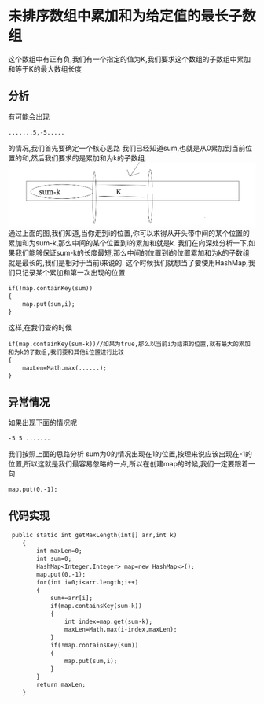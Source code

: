# 未排序数组中累加和为给定值的最长子数组
这个数组中有正有负,我们有一个指定的值为K,我们要求这个数组的子数组中累加和等于K的最大数组长度
## 分析
有可能会出现
```
.......5,-5.....
```
的情况,我们首先要确定一个核心思路
我们已经知道sum,也就是从0累加到当前位置的和,然后我们要求的是累加和为k的子数组.
![](_v_images/20190508202036812_525301965.png)
通过上面的图,我们知道,当你走到i的位置,你可以求得从开头带中间的某个位置的累加和为sum-k,那么中间的某个位置到i的累加和就是k.
我们在向深处分析一下,如果我们能够保证sum-k的长度最短,那么中间的位置到i的位置累加和为k的子数组就是最长的,我们是相对于当前i来说的.
这个时候我们就想当了要使用HashMap,我们只记录某个累加和第一次出现的位置
```
if(!map.containKey(sum))
{
    map.put(sum,i);
}
```
这样,在我们查的时候
```
if(map.containKey(sum-k))//如果为true,那么以当前i为结束的位置,就有最大的累加和为k的子数组,我们要和其他i位置进行比较
{
    maxLen=Math.max(......);
}
```
## 异常情况
如果出现下面的情况呢
```
-5 5 .......
```
我们按照上面的思路分析
sum为0的情况出现在1的位置,按理来说应该出现在-1的位置,所以这就是我们最容易忽略的一点,所以在创建map的时候,我们一定要跟着一句
```
map.put(0,-1);
```
## 代码实现
```
 public static int getMaxLength(int[] arr,int k)
    {
        int maxLen=0;
        int sum=0;
        HashMap<Integer,Integer> map=new HashMap<>();
        map.put(0,-1);
        for(int i=0;i<arr.length;i++)
        {
            sum+=arr[i];
            if(map.containsKey(sum-k))
            {
                int index=map.get(sum-k);
                maxLen=Math.max(i-index,maxLen);
            }
            if(!map.containsKey(sum))
            {
                map.put(sum,i);
            }
        }
        return maxLen;
    }
```